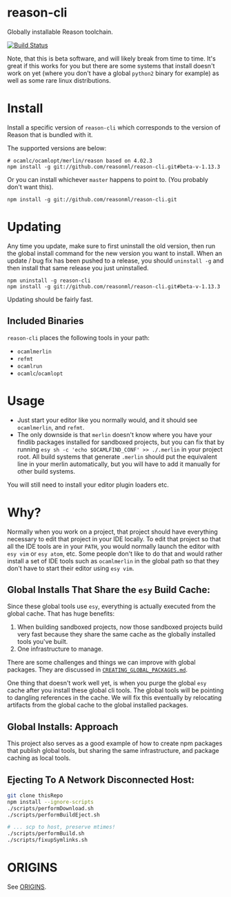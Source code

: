 # reason-cli
Globally installable Reason toolchain.

[![Build Status](https://travis-ci.org/reasonml/reason-cli.svg?branch=master)](https://travis-ci.org/reasonml/reason-cli)


Note, that this is beta software, and will likely break from time to time.
It's great if this works for you but there are some systems that install
doesn't work on yet (where you don't have a global `python2` binary for
example) as well as some rare linux distributions.

# Install

Install a specific version of `reason-cli` which corresponds to the version of
Reason that is bundled with it.

The supported versions are below:

```
# ocamlc/ocamlopt/merlin/reason based on 4.02.3
npm install -g git://github.com/reasonml/reason-cli.git#beta-v-1.13.3
```

Or you can install whichever `master` happens to point to. (You probably don't
want this).

```
npm install -g git://github.com/reasonml/reason-cli.git
```

# Updating

Any time you update, make sure to first uninstall the old version, then run the
global install command for the new version you want to install.  When an update
/ bug fix has been pushed to a release, you should `uninstall -g` and then
install that same release you just uninstalled.


```
npm uninstall -g reason-cli
npm install -g git://github.com/reasonml/reason-cli.git#beta-v-1.13.3
```


Updating should be fairly fast.

## Included Binaries

`reason-cli` places the following tools in your path:

- `ocamlmerlin`
- `refmt`
- `ocamlrun`
- `ocamlc`/`ocamlopt`

# Usage

- Just start your editor like you normally would, and it should see `ocamlmerlin`,
and `refmt`.
- The only downside is that `merlin` doesn't know where you have your findlib
packages installed for sandboxed projects, but you can fix that by running
`esy sh -c 'echo $OCAMLFIND_CONF' >> ./.merlin` in your project root. All build
systems that generate `.merlin` should put the equivalent line in your merlin
automatically, but you will have to add it manually for other build systems.

You will still need to install your editor plugin loaders etc.

# Why?

Normally when you work on a project, that project should have everything necessary
to edit that project in your IDE locally. To edit that project so that all the
IDE tools are in your `PATH`, you would normally launch the editor with
`esy vim` or `esy atom`, etc. Some people don't like to do that and would rather
install a set of IDE tools such as `ocamlmerlin` in the global path so that they
don't have to start their editor using `esy vim`.

## Global Installs That Share the `esy` Build Cache:
Since these global tools use `esy`, everything is actually executed
from the global cache. That has huge benefits:

1. When building sandboxed projects, now those sandboxed projects
   build very fast because they share the same cache as the globally
   installed tools you've built.
2. One infrastructure to manage.


There are some challenges and things we can improve with global
packages. They are discussed in
[`CREATING_GLOBAL_PACKAGES.md`](./CREATING_GLOBAL_PACKAGES.md).

One thing that doesn't work well yet, is when you purge the global
`esy` cache after you install these global cli tools. The global
tools will be pointing to dangling references in the cache. We will
fix this eventually by relocating artifacts from the global cache to
the global installed packages.


## Global Installs: Approach

This project also serves as a good example of how to create npm
packages that publish global tools, but sharing the same
infrastructure, and package caching as local tools.


## Ejecting To A Network Disconnected Host:

```sh
git clone thisRepo
npm install --ignore-scripts
./scripts/performDownload.sh
./scripts/performBuildEject.sh

# ... scp to host, preserve mtimes!
./scripts/performBuild.sh
./scripts/fixupSymlinks.sh
```

# ORIGINS

See [ORIGINS](./ORIGINS.md).
